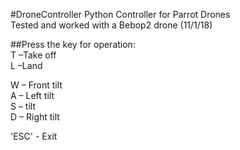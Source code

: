 #DroneController
Python Controller for Parrot Drones <br />
Tested and worked with a Bebop2 drone (11/1/18) <br />

##Press the key for operation: <br />
T –Take off <br />
L –Land <br />

W – Front tilt <br />
A – Left tilt <br />
S –  tilt <br />
D – Right tilt <br />

'ESC' - Exit <br />
